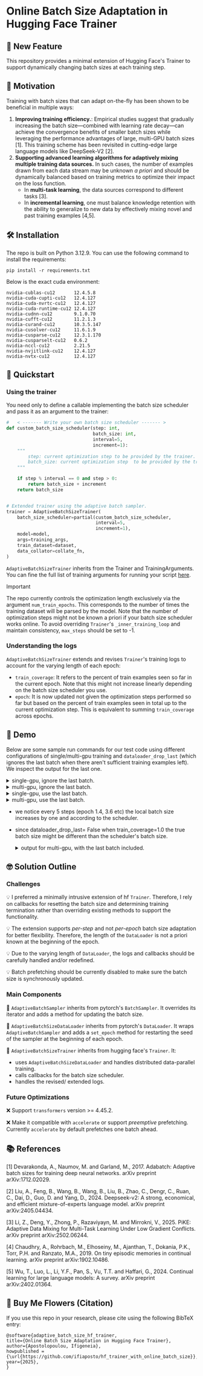 # Online Batch Size Adaptation in Hugging Face Trainer

## 🎉 New Feature
This repository provides a minimal extension of Hugging Face's Trainer to support dynamically changing batch sizes at each training step.

## :dart: Motivation 

Training with batch sizes that can adapt on-the-fly has been shown to be beneficial in multiple ways:

1. **Improving training efficiency.**: Empirical studies suggest that gradually increasing the batch size—combined with learning rate decay—can achieve the convergence benefits of smaller batch sizes while leveraging the performance advantages of large, multi-GPU batch sizes [1]. This training scheme has been revisited in cutting-edge large language models like DeepSeek-V2 [2].
2. **Supporting advanced learning algorithms for adaptively mixing multiple training data sources.** In such cases, the number of examples drawn from each data stream may be unknown *a priori* and should be dynamically balanced based on training metrics to optimize their impact on the loss function.
   * In **multi-task learning**, the data sources correspond to different tasks [3].
   * In **incremental learning**, one must balance knowledge retention with the ability to generalize to new data by effectively mixing novel and past training examples [4,5].


## :hammer_and_wrench: Installation

The repo is built on Python 3.12.9. You can use the following command to install the requirements:
```
pip install -r requirements.txt
```
Below is the exact cuda environment:

```
nvidia-cublas-cu12       12.4.5.8
nvidia-cuda-cupti-cu12   12.4.127
nvidia-cuda-nvrtc-cu12   12.4.127
nvidia-cuda-runtime-cu12 12.4.127
nvidia-cudnn-cu12        9.1.0.70
nvidia-cufft-cu12        11.2.1.3
nvidia-curand-cu12       10.3.5.147
nvidia-cusolver-cu12     11.6.1.9
nvidia-cusparse-cu12     12.3.1.170
nvidia-cusparselt-cu12   0.6.2
nvidia-nccl-cu12         2.21.5
nvidia-nvjitlink-cu12    12.4.127
nvidia-nvtx-cu12         12.4.127

```

## :rocket: Quickstart

### Using the trainer

You need only to define a callable implementing the batch size scheduler and pass it as an argument to the trainer:

```python
#   < ------- Write your own batch size scheduler ------- >
def custom_batch_size_scheduler(step: int,
                                batch_size: int,
                                interval=5,
                                increment=1):
    """
        step: current optimization step to be provided by the trainer.
        batch_size: current optimization step  to be provided by the trainer.
    """

    if step % interval == 0 and step > 0:
        return batch_size + increment
    return batch_size


# Extended trainer using the adaptive batch sampler.
trainer = AdaptiveBatchSizeTrainer(
    batch_size_scheduler=partial(custom_batch_size_scheduler,
                                 interval=5,
                                 increment=1),
    model=model,
    args=training_args,
    train_dataset=dataset,
    data_collator=collate_fn,
)
```
`AdaptiveBatchSizeTrainer`  inherits from the Trainer and TrainingArguments. You can fine the full list of training arguments for running your script [here]([https://www.google.com](https://huggingface.co/docs/transformers/v4.49.0/en/main_classes/trainer#transformers.TrainingArguments)).

> [!IMPORTANT]
> The repo currently controls the optimization length exclusively via the argument `num_train_epochs`. This corresponds to the number of times the training dataset will be parsed by the model. Note that the number of optimization steps might not be known a priori if your batch size scheduler works online. To avoid overriding `Trainer`'s `_inner_training_loop` and maintain consistency, `max_steps` should be set to -1.
>

### Understanding the logs
`AdaptiveBatchSizeTrainer` extends and revises `Trainer`'s training logs to account for the varying length of each epoch:

* `train_coverage`: It refers to the percent of train examples seen so far in the current epoch. Note that this might not increase linearly depending on the batch size scheduler you use.
* `epoch`: It is now updated not given the optimization steps performed so far but based on the percent of train examples seen in total up to the current optimization step. This is equivalent to summing `train_coverage` across epochs.


##  :monocle_face: Demo

Below are some sample run commands for our test code using different configurations of single/multi-gpu training and `dataloader_drop_last` (which ignores the last batch when there aren't sufficient training examples left). We inspect the output for the last one.

 <details><summary>single-gpu, ignore the last batch.   </summary>
 
```
python -m torch.distributed.run --nproc-per-node=1 --master_port=29619 -m test_replay_dataloader \
    --output_dir ./results \
    --logging_dir ./logs \
    --logging_steps 1 \
    --save_strategy no \
    --num_train_epochs 10 \
    --per_device_train_batch_size 1 \
    --max_steps -1 \
    --dataloader_drop_last
```  
</details>

 <details><summary>multi-gpu, ignore the last batch.   </summary>
 
```
python -m torch.distributed.run --nproc-per-node=2 --master_port=29619 -m test_replay_dataloader \
    --output_dir ./results \
    --logging_dir ./logs \
    --logging_steps 1 \
    --save_strategy no \
    --num_train_epochs 10 \
    --per_device_train_batch_size 1 \
    --max_steps -1 \
    --dataloader_drop_last
```  
</details>

</details>

<details><summary>single-gpu, use the last batch.   </summary>
 
```
python -m torch.distributed.run --nproc-per-node=1 --master_port=29619 -m test_replay_dataloader \
    --output_dir ./results \
    --logging_dir ./logs \
    --logging_steps 1 \
    --save_strategy no \
    --num_train_epochs 10 \
    --per_device_train_batch_size 1 \
    --max_steps -1 \
    --dataloader_drop_last False
    
```  
</details>

<details><summary>multi-gpu, use the last batch.   </summary>
 
```
python -m torch.distributed.run --nproc-per-node=2 --master_port=29619 -m test_replay_dataloader \
    --output_dir ./results \
    --logging_dir ./logs \
    --logging_steps 1 \
    --save_strategy no \
    --num_train_epochs 10 \
    --per_device_train_batch_size 1 \
    --max_steps -1 \
    --dataloader_drop_last False
    
```  
</details>

* we notice every 5 steps (epoch 1.4, 3.6 etc) the local batch size increases by one and according to the scheduler.
* since dataloader_drop_last= False when train_coverage=1.0 the true batch size might be different than the scheduler's batch size.
  
   <details><summary>output for multi-gpu, with the last batch included.   </summary>
  
  ```
  compute loss Current GPU device: Tesla V100-SXM2-32GB (Device 1) local batch size 1,  indices tensor([1], device='cuda:1')                                                                                  
  compute loss Current GPU device: Tesla V100-SXM2-32GB (Device 0) local batch size 1,  indices tensor([4], device='cuda:0')                                                                                  
  [rank0]:[W224 16:51:33.619610762 reducer.cpp:1400] Warning: find_unused_parameters=True was specified in DDP constructor, but did not find any unused parameters in the forward pass. This flag results in $
  n extra traversal of the autograd graph every iteration,  which can adversely affect performance. If your model indeed never has any unused parameters in the forward pass, consider turning this flag off. 
  Note that this warning may be a false positive if your model has flow control causing later iterations to have unused parameters. (function operator())                                                     
  [rank1]:[W224 16:51:33.629522783 reducer.cpp:1400] Warning: find_unused_parameters=True was specified in DDP constructor, but did not find any unused parameters in the forward pass. This flag results in $
  n extra traversal of the autograd graph every iteration,  which can adversely affect performance. If your model indeed never has any unused parameters in the forward pass, consider turning this flag off. 
  Note that this warning may be a false positive if your model has flow control causing later iterations to have unused parameters. (function operator())                                                     
  {'loss': 0.5852, 'grad_norm': 11.941976547241211, 'learning_rate': 4.9500000000000004e-05, 'train coverage': 0.2, 'epoch': 0.2}                                                                             
    1%|█▋                                                                                                                                                                     | 1/100 [00:00<00:52,  1.90it/s$
  compute loss Current GPU device: Tesla V100-SXM2-32GB (Device 0) local batch size 1,  indices tensor([7], device='cuda:0')                                                                                  
  compute loss Current GPU device: Tesla V100-SXM2-32GB (Device 1) local batch size 1,  indices tensor([5], device='cuda:1')                                                                                  
  {'loss': 0.7744, 'grad_norm': 7.989934921264648, 'learning_rate': 4.9e-05, 'train coverage': 0.4, 'epoch': 0.4}                                                                                             
    2%|███▎                                                                                                                                                                   | 2/100 [00:00<00:28,  3.38it/s$
  compute loss Current GPU device: Tesla V100-SXM2-32GB (Device 0) local batch size 1,  indices tensor([3], device='cuda:0')                                                                                  
  compute loss Current GPU device: Tesla V100-SXM2-32GB (Device 1) local batch size 1,  indices tensor([9], device='cuda:1')                                                                                  
  {'loss': 0.6889, 'grad_norm': 3.215988874435425, 'learning_rate': 4.85e-05, 'train coverage': 0.6, 'epoch': 0.6}                                                                                            
    3%|█████                                                                                                                                                                  | 3/100 [00:00<00:23,  4.18it/s$
  compute loss Current GPU device: Tesla V100-SXM2-32GB (Device 0) local batch size 1,  indices tensor([0], device='cuda:0')                                                                                  
  compute loss Current GPU device: Tesla V100-SXM2-32GB (Device 1) local batch size 1,  indices tensor([8], device='cuda:1')                                                                                  
  {'loss': 0.7219, 'grad_norm': 5.315413475036621, 'learning_rate': 4.8e-05, 'train coverage': 0.8, 'epoch': 0.8}                                                                                             
    4%|██████▋                                                                                                                                                                | 4/100 [00:01<00:20,  4.73it/s$
  compute loss Current GPU device: Tesla V100-SXM2-32GB (Device 1) local batch size 1,  indices tensor([2], device='cuda:1')                                                                                  
  compute loss Current GPU device: Tesla V100-SXM2-32GB (Device 0) local batch size 1,  indices tensor([6], device='cuda:0')                                                                                  
  {'loss': 0.7349, 'grad_norm': 9.186591148376465, 'learning_rate': 4.75e-05, 'train coverage': 1.0, 'epoch': 1.0}                                                                                            
    5%|████████▎                                                                                                                                                              | 5/100 [00:01<00:17,  5.46it/s$
  compute loss Current GPU device: Tesla V100-SXM2-32GB (Device 1) local batch size 2,  indices tensor([6, 2], device='cuda:1')                                                                               
  compute loss Current GPU device: Tesla V100-SXM2-32GB (Device 0) local batch size 2,  indices tensor([5, 1], device='cuda:0')                                                                               
  {'loss': 0.6667, 'grad_norm': 7.5692901611328125, 'learning_rate': 4.7e-05, 'train coverage': 0.4, 'epoch': 1.4}                                                                                            
    6%|██████████                                                                                                                                                             | 6/100 [00:01<00:14,  6.41it/s$
  compute loss Current GPU device: Tesla V100-SXM2-32GB (Device 1) local batch size 2,  indices tensor([8, 3], device='cuda:1')                                                                               
  compute loss Current GPU device: Tesla V100-SXM2-32GB (Device 0) local batch size 2,  indices tensor([0, 9], device='cuda:0')                                                                               
  {'loss': 0.6908, 'grad_norm': 1.293290615081787, 'learning_rate': 4.6500000000000005e-05, 'train coverage': 0.8, 'epoch': 1.8}                                                                              
    7%|███████████▋                                                                                                                                                           | 7/100 [00:01<00:14,  6.41it/s$
  compute loss Current GPU device: Tesla V100-SXM2-32GB (Device 0) local batch size 1,  indices tensor([7], device='cuda:0')
  compute loss Current GPU device: Tesla V100-SXM2-32GB (Device 1) local batch size 1,  indices tensor([4], device='cuda:1')
  {'loss': 0.6941, 'grad_norm': 0.7848922610282898, 'learning_rate': 4.600000000000001e-05, 'train coverage': 1.0, 'epoch': 2.0}
    8%|█████████████▎                                                                                                                                                         | 8/100 [00:01<00:11,  8.29it/s$
  compute loss Current GPU device: Tesla V100-SXM2-32GB (Device 0) local batch size 2,  indices tensor([8, 1], device='cuda:0')
  compute loss Current GPU device: Tesla V100-SXM2-32GB (Device 1) local batch size 2,  indices tensor([7, 5], device='cuda:1')
  {'loss': 0.6856, 'grad_norm': 9.592278480529785, 'learning_rate': 4.55e-05, 'train coverage': 0.4, 'epoch': 2.4}
    9%|███████████████                                                                                                                                                        | 9/100 [00:01<00:11,  7.86it/s$
  compute loss Current GPU device: Tesla V100-SXM2-32GB (Device 0) local batch size 2,  indices tensor([6, 0], device='cuda:0')
  compute loss Current GPU device: Tesla V100-SXM2-32GB (Device 1) local batch size 2,  indices tensor([9, 4], device='cuda:1')
  {'loss': 0.6908, 'grad_norm': 0.9208756685256958, 'learning_rate': 4.5e-05, 'train coverage': 0.8, 'epoch': 2.8}
   10%|████████████████▌                                                                                                                                                     | 10/100 [00:01<00:11,  7.94it/s$
  compute loss Current GPU device: Tesla V100-SXM2-32GB (Device 0) local batch size 1,  indices tensor([2], device='cuda:0')
  compute loss Current GPU device: Tesla V100-SXM2-32GB (Device 1) local batch size 1,  indices tensor([3], device='cuda:1')
  {'loss': 0.7796, 'grad_norm': 20.710803985595703, 'learning_rate': 4.4500000000000004e-05, 'train coverage': 1.0, 'epoch': 3.0}
   11%|██████████████████▎                                                                                                                                                   | 11/100 [00:01<00:10,  8.41it/s]
  compute loss Current GPU device: Tesla V100-SXM2-32GB (Device 0) local batch size 3,  indices tensor([6, 3, 8], device='cuda:0')
  compute loss Current GPU device: Tesla V100-SXM2-32GB (Device 1) local batch size 3,  indices tensor([0, 7, 5], device='cuda:1')
  {'loss': 0.5507, 'grad_norm': 9.137839317321777, 'learning_rate': 4.4000000000000006e-05, 'train coverage': 0.6, 'epoch': 3.6}
   12%|███████████████████▉                                                                                                                                                  | 12/100 [00:01<00:10,  8.41it/s]
  compute loss Current GPU device: Tesla V100-SXM2-32GB (Device 1) local batch size 2,  indices tensor([9, 4], device='cuda:1')
  compute loss Current GPU device: Tesla V100-SXM2-32GB (Device 0) local batch size 2,  indices tensor([1, 2], device='cuda:0')
  {'loss': 0.8429, 'grad_norm': 9.582053184509277, 'learning_rate': 4.35e-05, 'train coverage': 1.0, 'epoch': 4.0}
   13%|█████████████████████▌                                                                                                                                                | 13/100 [00:01<00:09,  9.06it/s]
  compute loss Current GPU device: Tesla V100-SXM2-32GB (Device 0) local batch size 3,  indices tensor([0, 9, 7], device='cuda:0')
  compute loss Current GPU device: Tesla V100-SXM2-32GB (Device 1) local batch size 3,  indices tensor([4, 6, 3], device='cuda:1')
  {'loss': 0.7207, 'grad_norm': 5.453138828277588, 'learning_rate': 4.3e-05, 'train coverage': 0.6, 'epoch': 4.6}
  
  ```
  </details>

##  :nerd_face: Solution Outline

### Challenges
:bulb: I preferred a minimally intrusive extension of hf `Trainer`. Therefore, I rely on callbacks for resetting the batch size and determining training termination  rather than overriding existing methods to support the functionality. 

:bulb: The extension supports *per-step* and not *per-epoch* batch size adaptation for better flexibility. Therefore, the length of the `DataLoader` is not a priori known at the beginning of the epoch.

:bulb: Due to the varying length of `DataLoader`, the logs and callbacks should be carefully handled and/or redefined.

:bulb: Batch prefetching should be currently disabled to make sure the batch size is synchronously updated.

### Main Components

:pushpin: `AdaptiveBatchSampler` inherits from pytorch's `BatchSampler`. It overrides its iterator and adds a method for updating the batch size.

:pushpin: `AdaptiveBatchSizeDataLoader` inherits from pytorch's `DataLoader`. It wraps `AdaptiveBatchSampler` and adds a `set_epoch` method for  restarting the seed of the sampler at the beginning of each epoch.

:pushpin: `AdaptiveBatchSizeTrainer` inherits from hugging face's `Trainer`. It:
   * uses `AdaptiveBatchSizeDataLoader` and handles distributed data-parallel training.
   * calls callbacks for the batch size scheduler.
   * handles the revised/ extended logs.

### Future Optimizations

:x: Support `transformers` version >= 4.45.2.

:x: Make it compatible with `accelerate` or support *preemptive* prefetching. Currently `accelerate` by default prefetches one batch ahead.

## :books: References

[1] Devarakonda, A., Naumov, M. and Garland, M., 2017. Adabatch: Adaptive batch sizes for training deep neural networks. arXiv preprint arXiv:1712.02029.

[2] Liu, A., Feng, B., Wang, B., Wang, B., Liu, B., Zhao, C., Dengr, C., Ruan, C., Dai, D., Guo, D. and Yang, D., 2024. Deepseek-v2: A strong, economical, and efficient mixture-of-experts language model. arXiv preprint arXiv:2405.04434.

[3] Li, Z., Deng, Y., Zhong, P., Razaviyayn, M. and Mirrokni, V., 2025. PiKE: Adaptive Data Mixing for Multi-Task Learning Under Low Gradient Conflicts. arXiv preprint arXiv:2502.06244.

[4] Chaudhry, A., Rohrbach, M., Elhoseiny, M., Ajanthan, T., Dokania, P.K., Torr, P.H. and Ranzato, M.A., 2019. On tiny episodic memories in continual learning. arXiv preprint arXiv:1902.10486.

[5] Wu, T., Luo, L., Li, Y.F., Pan, S., Vu, T.T. and Haffari, G., 2024. Continual learning for large language models: A survey. arXiv preprint arXiv:2402.01364.

## :bouquet: Buy Me Flowers (Citation)

If you use this repo in your research, please cite using the following BibTeX entry:

```
@software{adaptive_batch_size_hf_trainer,
title={Online Batch Size Adaptation in Hugging Face Trainer},
author={Apostolopoulou, Ifigeneia},
howpublished = {\url{https://github.com/ifiaposto/hf_trainer_with_online_batch_size}},
year={2025},
}

```



